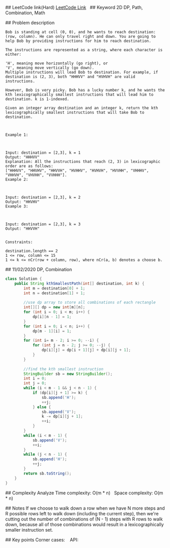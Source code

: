 ## LeetCode link(Hard)
[LeetCode Link](https://leetcode.com/problems/kth-smallest-instructions/)
 
## Keyword
2D DP, Path, Combination, Math

## Problem description
```
Bob is standing at cell (0, 0), and he wants to reach destination: (row, column). He can only travel right and down. You are going to help Bob by providing instructions for him to reach destination.

The instructions are represented as a string, where each character is either:

'H', meaning move horizontally (go right), or
'V', meaning move vertically (go down).
Multiple instructions will lead Bob to destination. For example, if destination is (2, 3), both "HHHVV" and "HVHVH" are valid instructions.

However, Bob is very picky. Bob has a lucky number k, and he wants the kth lexicographically smallest instructions that will lead him to destination. k is 1-indexed.

Given an integer array destination and an integer k, return the kth lexicographically smallest instructions that will take Bob to destination.

 

Example 1:



Input: destination = [2,3], k = 1
Output: "HHHVV"
Explanation: All the instructions that reach (2, 3) in lexicographic order are as follows:
["HHHVV", "HHVHV", "HHVVH", "HVHHV", "HVHVH", "HVVHH", "VHHHV", "VHHVH", "VHVHH", "VVHHH"].
Example 2:



Input: destination = [2,3], k = 2
Output: "HHVHV"
Example 3:



Input: destination = [2,3], k = 3
Output: "HHVVH"
 

Constraints:

destination.length == 2
1 <= row, column <= 15
1 <= k <= nCr(row + column, row), where nCr(a, b) denotes a choose b​​​​​.
```
## 11/02/2020 DP, Combination
```java
class Solution {
    public String kthSmallestPath(int[] destination, int k) {
        int m = destination[0] + 1;
        int n = destination[1] + 1;
        
        //use dp array to store all combinations of each rectangle
        int[][] dp = new int[m][n];
        for (int i = 0; i < m; i++) {
            dp[i][n - 1] = 1;
        }
        for (int i = 0; i < n; i++) {
            dp[m - 1][i] = 1;
        }
        for (int i= m - 2; i >= 0; --i) {
            for (int j = n - 2; j >= 0; --j) {
                dp[i][j] = dp[i + 1][j] + dp[i][j + 1];
            }
        }
        
        //find the kth smallest instruction
        StringBuilder sb = new StringBuilder();
        int i = 0;
        int j = 0;
        while (i < m - 1 && j < n - 1) {
            if (dp[i][j + 1] >= k) {
                sb.append('H');
                ++j;
            } else {
                sb.append('V');
                k -= dp[i][j + 1];
                ++i;
            }
        }
        while (i < m - 1) {
            sb.append('V');
            ++i;
        }
        while (j < n - 1) {
            sb.append('H');
            ++j;
        }
        return sb.toString();
    }
}
```

## Complexity Analyze
Time complexity: O(m * n)  
Space complexity: O(m * n)

## Notes
If we choose to walk down a row when we have N more steps and R possible rows left to walk down (including the current step), then we're cutting out the number of combinations of (N - 1) steps with R rows to walk down, because all of those combinations would result in a lexicographically smaller instruction set.  

## Key points
Corner cases:   
API: